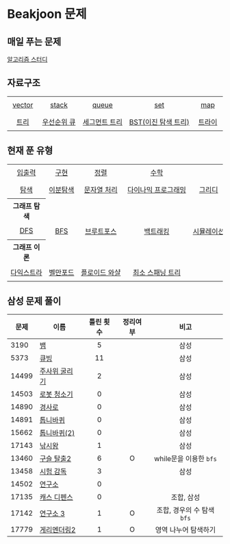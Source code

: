# Beakjoon 문제

## 매일 푸는 문제

[알고리즘 스터디](everyday.md)

## 자료구조

<table width = 100%>
    <tr align="center"> 
        <td width=20% nowrap height="40"> <a href="vector/">vector</a> </td> 
        <td width=20% nowrap height="40"> <a href="stack/">stack </td>
        <td width=20% nowrap height="40"> <a href="queue/">queue </td> 
        <td width=20% nowrap height="40"> <a href="set/">set </td>
        <td width=20% nowrap height="40"> <a href="map/">map </td>
    </tr>
    <tr align="center"> 
        <td width=20% nowrap height="40"> <a href="트리/">트리</a> </td> 
        <td width=20% nowrap height="40"> <a href="우선순위%20큐/">우선순위 큐 </td>
        <td width=20% nowrap height="40"> <a href="세그먼트%20트리/">세그먼트 트리 </td> 
        <td width=20% nowrap height="40"> <a href="BST/">BST(이진 탐색 트리) </td>
        <td width=20% nowrap height="40"> <a href="trie/">트라이 </td>
    </tr>
</table>

## 현재 푼 유형
<table width = 100%>
    <tr align="center"> 
        <td width=20% nowrap height="40"> <a href="입출력/">입출력</a> </td> 
        <td width=20% nowrap height="40"> <a href="구현/">구현 </td>
        <td width=20% nowrap height="40"> <a href="정렬/">정렬 </td> 
        <td width=20% nowrap height="40"> <a href="수학/">수학 </td>
        <td width=20% nowrap height="40"> <a href=""> </td>
    </tr>
    <tr align="center"> 
        <td width=20% nowrap height="40"> <a href="탐색/">탐색</a> </td> 
        <td width=20% nowrap height="40"> <a href="이분%20탐색">이분탐색 </td>
        <td width=20% nowrap height="40"> <a href="문자열처리/">문자열 처리 </td> 
        <td width=20% nowrap height="40"> <a href="다이나믹%20프로그래밍/"> 다이나믹 프로그래밍 </td>
        <td width=20% nowrap height="40"> <a href="그리디/"> 그리디 </td>
    </tr>
    <th>그래프 탐색</th>
    <tr align="center"> 
        <td width=20% nowrap height="40"> <a href="dfs/">DFS</a> </td> 
        <td width=20% nowrap height="40"> <a href="bfs/">BFS </td>
        <td width=20% nowrap height="40"> <a href="브루트포스/">브루트포스 </td> 
        <td width=20% nowrap height="40"> <a href="백트래킹/">백트래킹 </td>
        <td width=20% nowrap height="40"> <a href="시뮬레이션/">시뮬레이션 </td>
    </tr>
    <th>그래프 이론</th>
    <tr align="center"> 
        <td width=20% nowrap height="40"> <a href="다익스트라/">다익스트라 </td>
        <td width=20% nowrap height="40"> <a href="벨만포드/">벨만포드 </td> 
        <td width=20% nowrap height="40"> <a href="플로이드%20와샬/">플로이드 와샬 </td>
        <td width=20% nowrap height="40"> <a href="최소%20스패닝%20트리/">최소 스패닝 트리 </td>
        <td width=20% nowrap height="40"> </td>
    </tr>
    
</table>
      

## 삼성 문제 풀이
| 문제    | 이름                               | 틀린 횟수 | 정리여부  |        비고         |
| ----- | -------------------------------- | :---: | :---: | :---------------: |
| 3190  | [뱀](시뮬레이션/3190/README.md)        |   5   |       |        삼성         |
| 5373  | [큐빙](시뮬레이션/5373/README.md)       |  11   |       |        삼성         |
| 14499 | [주사위 굴리기](시뮬레이션/14499/README.md) |   2   |       |        삼성         |
| 14503 | [로봇 청소기](시뮬레이션/14503/README.md)  |   0   |       |        삼성         |
| 14890 | [경사로](시뮬레이션/14890/README.md)     |   0   |       |        삼성         |
| 14891 | [톱니바퀴](시뮬레이션/14891/README.md)    |   0   |       |        삼성         |
| 15662 | [톱니바퀴(2)](시뮬레이션/15662/README.md) |   0   |       |        삼성         |
| 17143 | [낚시왕](17143/README.md)           |   1   |       |        삼성         |
| 13460 | [구슬 탈출2](브루트포스/13460/README.md)  |   6   |   O   | while문을 이용한 `bfs` |
| 13458 | [시험 감독](시뮬레이션/13458/README.md)   |   3   |       |        삼성         |
| 14502 | [연구소](브루트포스/14502/README.md)     |   0   |       |                   |
| 17135 | [캐스 디펜스](시뮬레이션/17135/README.md)  |   0   |       |      조합, 삼성       |
| 17142 | [연구소 3](브루트포스/17142/README.md)   |   1   |   O   | 조합, 경우의 수 탐색`bfs` |
| 17779 | [게리멘더링2](브루트포스/17779/README.md)  |   1   |   O   |    영역 나누어 탐색하기    |